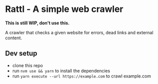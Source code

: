# Rattl - A simple web crawler

**This is still WIP, don't use this.**

A crawler that checks a given website for errors, dead links and external content.


## Dev setup

- clone this repo
- run `nvm use && yarn` to install the dependencies
- run `yarn execute --url https://example.com` to crawl example.com
